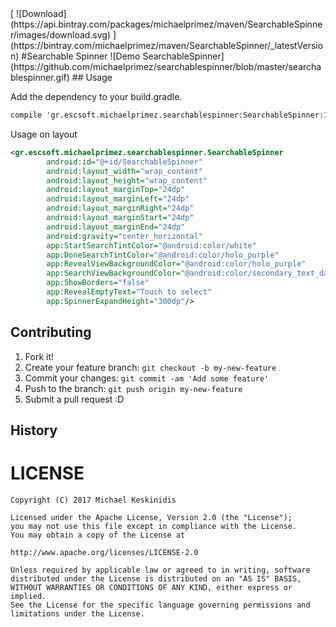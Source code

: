<snippet>
[ ![Download](https://api.bintray.com/packages/michaelprimez/maven/SearchableSpinner/images/download.svg) ](https://bintray.com/michaelprimez/maven/SearchableSpinner/_latestVersion)
#Searchable Spinner
![Demo SearchableSpinner](https://github.com/michaelprimez/searchablespinner/blob/master/searchablespinner.gif) 
## Usage

Add the dependency to your build.gradle.
```xml
compile 'gr.escsoft.michaelprimez.searchablespinner:SearchableSpinner:1.0.1'
```

Usage on layout
```xml
<gr.escsoft.michaelprimez.searchablespinner.SearchableSpinner
        android:id="@+id/SearchableSpinner"
        android:layout_width="wrap_content"
        android:layout_height="wrap_content"
        android:layout_marginTop="24dp"
        android:layout_marginLeft="24dp"
        android:layout_marginRight="24dp"
        android:layout_marginStart="24dp"
        android:layout_marginEnd="24dp"
        android:gravity="center_horizontal"
        app:StartSearchTintColor="@android:color/white"
        app:DoneSearchTintColor="@android:color/holo_purple"
        app:RevealViewBackgroundColor="@android:color/holo_purple"
        app:SearchViewBackgroundColor="@android:color/secondary_text_dark"
        app:ShowBorders="false"
        app:RevealEmptyText="Touch to select"
        app:SpinnerExpandHeight="300dp"/>
```
## Contributing
1. Fork it!
2. Create your feature branch: `git checkout -b my-new-feature`
3. Commit your changes: `git commit -am 'Add some feature'`
4. Push to the branch: `git push origin my-new-feature`
5. Submit a pull request :D
## History

# LICENSE 

```
Copyright (C) 2017 Michael Keskinidis

Licensed under the Apache License, Version 2.0 (the "License");
you may not use this file except in compliance with the License.
You may obtain a copy of the License at

http://www.apache.org/licenses/LICENSE-2.0

Unless required by applicable law or agreed to in writing, software
distributed under the License is distributed on an "AS IS" BASIS,
WITHOUT WARRANTIES OR CONDITIONS OF ANY KIND, either express or implied.
See the License for the specific language governing permissions and
limitations under the License.
```
</snippet>

